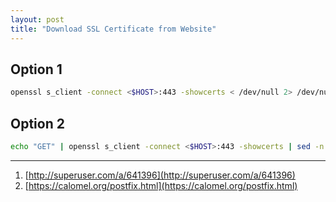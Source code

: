 ```yaml
---
layout: post
title: "Download SSL Certificate from Website"
---
```


## Option 1
```bash
openssl s_client -connect <$HOST>:443 -showcerts < /dev/null 2> /dev/null | openssl x509 -outform PEM > cert.pem
```

## Option 2
```bash
echo "GET" | openssl s_client -connect <$HOST>:443 -showcerts | sed -n '/BEGIN CERTIFICATE/,/END CERTIFICATE/p'
```

---
1. [http://superuser.com/a/641396](http://superuser.com/a/641396)
2. [https://calomel.org/postfix.html](https://calomel.org/postfix.html)
